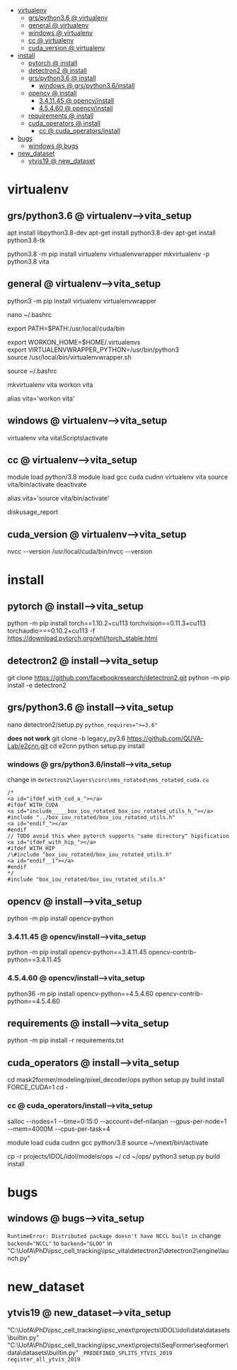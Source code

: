 <!-- MarkdownTOC -->

- [virtualenv](#virtualen_v_)
    - [grs/python3.6       @ virtualenv](#grs_python3_6___virtualenv_)
    - [general       @ virtualenv](#general___virtualenv_)
    - [windows       @ virtualenv](#windows___virtualenv_)
    - [cc       @ virtualenv](#cc___virtualenv_)
    - [cuda_version       @ virtualenv](#cuda_version___virtualenv_)
- [install](#install_)
    - [pytorch       @ install](#pytorch___instal_l_)
    - [detectron2       @ install](#detectron2___instal_l_)
    - [grs/python3.6       @ install](#grs_python3_6___instal_l_)
        - [windows       @ grs/python3.6/install](#windows___grs_python3_6_instal_l_)
    - [opencv       @ install](#opencv___instal_l_)
        - [3.4.11.45       @ opencv/install](#3_4_11_45___opencv_install_)
        - [4.5.4.60       @ opencv/install](#4_5_4_60___opencv_install_)
    - [requirements       @ install](#requirements___instal_l_)
    - [cuda_operators       @ install](#cuda_operators___instal_l_)
        - [cc       @ cuda_operators/install](#cc___cuda_operators_install_)
- [bugs](#bug_s_)
    - [windows       @ bugs](#windows___bugs_)
- [new_dataset](#new_dataset_)
    - [ytvis19       @ new_dataset](#ytvis19___new_datase_t_)

<!-- /MarkdownTOC -->

<a id="virtualen_v_"></a>
# virtualenv
<a id="grs_python3_6___virtualenv_"></a>
## grs/python3.6       @ virtualenv-->vita_setup

apt install libpython3.8-dev
apt-get install python3.8-dev
apt-get install python3.8-tk

python3.8 -m pip install virtualenv virtualenvwrapper
mkvirtualenv -p python3.8 vita 

<a id="general___virtualenv_"></a>
## general       @ virtualenv-->vita_setup
python3 -m pip install virtualenv virtualenvwrapper

nano ~/.bashrc

export PATH=$PATH:/usr/local/cuda/bin

export WORKON_HOME=$HOME/.virtualenvs  
export VIRTUALENVWRAPPER_PYTHON=/usr/bin/python3  
source /usr/local/bin/virtualenvwrapper.sh  

source ~/.bashrc

mkvirtualenv vita
workon vita

alias vita='workon vita'

<a id="windows___virtualenv_"></a>
## windows       @ virtualenv-->vita_setup
virtualenv vita
vita\Scripts\activate

<a id="cc___virtualenv_"></a>
## cc       @ virtualenv-->vita_setup
module load python/3.8
module load gcc cuda cudnn
virtualenv vita
source vita/bin/activate
deactivate

alias vita='source vita/bin/activate'

diskusage_report

<a id="cuda_version___virtualenv_"></a>
## cuda_version       @ virtualenv-->vita_setup
nvcc --version
/usr/local/cuda/bin/nvcc --version

<a id="install_"></a>
# install
<a id="pytorch___instal_l_"></a>
## pytorch       @ install-->vita_setup
python -m pip install torch==1.10.2+cu113 torchvision==0.11.3+cu113 torchaudio===0.10.2+cu113 -f https://download.pytorch.org/whl/torch_stable.html
<a id="detectron2___instal_l_"></a>
## detectron2       @ install-->vita_setup
git clone https://github.com/facebookresearch/detectron2.git
python -m pip install -e detectron2

<a id="grs_python3_6___instal_l_"></a>
## grs/python3.6       @ install-->vita_setup
nano detectron2/setup.py
`python_requires=">=3.6"`

__does not work__
git clone -b legacy_py3.6 https://github.com/QUVA-Lab/e2cnn.git
cd e2cnn
python setup.py install

<a id="windows___grs_python3_6_instal_l_"></a>
### windows       @ grs/python3.6/install-->vita_setup
change in `detectron2\layers\csrc\nms_rotated\nms_rotated_cuda.cu`
```
/*
<a id="ifdef_with_cud_a_"></a>
#ifdef WITH_CUDA
<a id="include_____box_iou_rotated_box_iou_rotated_utils_h_"></a>
#include "../box_iou_rotated/box_iou_rotated_utils.h"
<a id="endif_"></a>
#endif
// TODO avoid this when pytorch supports "same directory" hipification
<a id="ifdef_with_hip_"></a>
#ifdef WITH_HIP
/\#include "box_iou_rotated/box_iou_rotated_utils.h"
<a id="endif__1"></a>
#endif
*/
#include "box_iou_rotated/box_iou_rotated_utils.h"
```
<a id="opencv___instal_l_"></a>
## opencv       @ install-->vita_setup
python -m pip install opencv-python 

<a id="3_4_11_45___opencv_install_"></a>
### 3.4.11.45       @ opencv/install-->vita_setup
python -m pip install opencv-python==3.4.11.45 opencv-contrib-python==3.4.11.45

<a id="4_5_4_60___opencv_install_"></a>
### 4.5.4.60       @ opencv/install-->vita_setup
python36 -m pip install opencv-python==4.5.4.60 opencv-contrib-python==4.5.4.60

<a id="requirements___instal_l_"></a>
## requirements       @ install-->vita_setup
python -m pip install -r requirements.txt

<a id="cuda_operators___instal_l_"></a>
## cuda_operators       @ install-->vita_setup
cd mask2former/modeling/pixel_decoder/ops
python setup.py build install FORCE_CUDA=1
cd -

<a id="cc___cuda_operators_install_"></a>
### cc       @ cuda_operators/install-->vita_setup
salloc --nodes=1 --time=0:15:0 --account=def-nilanjan --gpus-per-node=1 --mem=4000M --cpus-per-task=4

module load cuda cudnn gcc python/3.8
source ~/vnext/bin/activate

cp -r projects/IDOL/idol/models/ops ~/
cd ~/ops/
python3 setup.py build install

<a id="bug_s_"></a>
# bugs
<a id="windows___bugs_"></a>
## windows       @ bugs-->vita_setup
`RuntimeError: Distributed package doesn't have NCCL built in`
change `backend="NCCL"` to `backend="GLOO"` in 
"C:\UofA\PhD\ipsc_cell_tracking\ipsc_vita\detectron2\detectron2\engine\launch.py"

<a id="new_dataset_"></a>
# new_dataset
<a id="ytvis19___new_datase_t_"></a>
## ytvis19       @ new_dataset-->vita_setup
"C:\UofA\PhD\ipsc_cell_tracking\ipsc_vnext\projects\IDOL\idol\data\datasets\builtin.py"
"C:\UofA\PhD\ipsc_cell_tracking\ipsc_vnext\projects\SeqFormer\seqformer\data\datasets\builtin.py"
`_PREDEFINED_SPLITS_YTVIS_2019`
`register_all_ytvis_2019`














